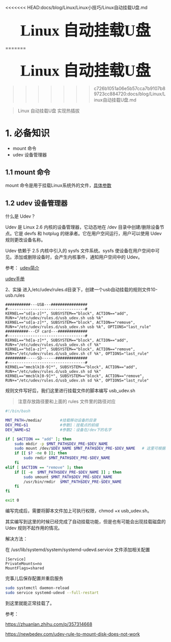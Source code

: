 <<<<<<< HEAD:docs/blog/Linux/Linux小技巧/Linux自动挂载U盘.md
### <center> <font size=34 face="STKaiti"> Linux 自动挂载U盘 </font>    <!-- {docsify-ignore} -->
=======
### <center> <font size=34 face="STKaiti"> Linux 自动挂载U盘  </font>    <!-- {docsify-ignore} -->
>>>>>>> c726b1051a06e5b57cca7b9107b89723cc884720:docs/blog/Linux/Linux自动挂载U盘.md

> Linux 自动挂载U盘 实现热插拔

# 1. 必备知识

- mount 命令
- udev 设备管理器

## 1.1 mount 命令

​mount 命令是用于挂载Linux系统外的文件，[具体参数](https://www.runoob.com/linux/linux-comm-mount.html)

## 1.2 udev 设备管理器

什么是 Udev？

Udev 是 Linux 2.6 内核的设备管理器，它动态地在 /dev 目录中创建/删除设备节点。它是 devfs 和 hotplug 的继承者。它在用户空间运行，用户可以使用 Udev 规则更改设备名称。

​Udev 依赖于 2.5 内核中引入的 sysfs 文件系统。sysfs 使设备在用户空间中可见。添加或删除设备时，会产生内核事件，通知用户空间中的 Udev。


参考：
[udev简介](https://www.linux.com/news/udev-introduction-device-management-modern-linux-system/)

[udev手册](https://linux.die.net/man/8/udev)

2、实操
​
进入/etc/udev/rules.d目录下，创建一个usb自动挂载的规则文件10-usb.rules

``` text
###########---USB---################
#----------------------------------#
KERNEL=="sd[a-z]*", SUBSYSTEM=="block", ACTION=="add", RUN+="/etc/udev/rules.d/usb_udev.sh usb %k"
KERNEL=="sd[a-z]*", SUBSYSTEM=="block", ACTION=="remove", RUN+="/etc/udev/rules.d/usb_udev.sh usb %k", OPTIONS="last_rule"
##########---CF card---#############
#----------------------------------#
KERNEL=="hd[a-z]*", SUBSYSTEM=="block", ACTION=="add", RUN+="/etc/udev/rules.d/usb_udev.sh cf %k"
KERNEL=="hd[a-z]*", SUBSYSTEM=="block", ACTION=="remove", RUN+="/etc/udev/rules.d/usb_udev.sh cf %k", OPTIONS="last_rule"
#########-----SD------##############
#----------------------------------#
KERNEL=="mmcblk[0-9]*", SUBSYSTEM=="block", ACTION=="add", RUN+="/etc/udev/rules.d/usb_udev.sh sd %k" 
KERNEL=="mmcblk[0-9]*", SUBSYSTEM=="block", ACTION=="remove", RUN+="/etc/udev/rules.d/usb_udev.sh sd %k", OPTIONS="last_rule"
```

规则文件写好后，我们这里进行挂载文件的脚本编写 usb_udev.sh

> 注意存放路径要和上面的 rules 文件里的路径对应

``` bash
#!/bin/bash

MNT_PATH=/media/        #挂载移动设备的目录
DEV_PRE=$1              #参数1：挂载点的前缀
DEV_NAME=$2             #参数2：设备在/dev下的名字

if [ $ACTION == "add" ]; then
    sudo mkdir -p $MNT_PATH$DEV_PRE-$DEV_NAME
    sudo mount /dev/$DEV_NAME $MNT_PATH$DEV_PRE-$DEV_NAME   # 这里可根据 which mount 来产看自己的mount在什么位置
    if [[ $? -ne 0 ]]; then
        sudo rmdir $MNT_PATH$DEV_PRE-$DEV_NAME
    fi
elif [ $ACTION == "remove" ]; then
    if [[ -e  $MNT_PATH$DEV_PRE-$DEV_NAME ]] ; then
        sudo umount $MNT_PATH$DEV_PRE-$DEV_NAME
        /usr/bin/rmdir  $MNT_PATH$DEV_PRE-$DEV_NAME
    fi
fi

exit 0
```

编写完成后，需要将脚本文件加上可执行权限，chmod +x usb_udev.sh。

其实编写到这里的时候已经完成了自动挂载功能，但是也有可能会出现挂载磁盘的 Udev 规则不起作用的情况。

解决方法：

在 /usr/lib/systemd/system/systemd-udevd.service 文件添加相关配置
``` text
[Service]
PrivateMounts=no
MountFlags=shared 
```

完事儿后保存配置并重启服务
``` bash
sudo systemctl daemon-reload
sudo service systemd-udevd --full-restart
```

到这里就能正常挂载了。

参考：

<https://zhuanlan.zhihu.com/p/357314668>

<https://newbedev.com/udev-rule-to-mount-disk-does-not-work>
